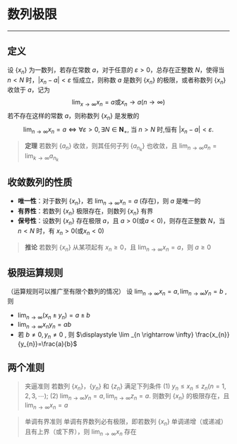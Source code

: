# 数列极限
---
## 定义
设 $\{ x_n \}$ 为一数列，若存在常数 $a$，对于任意的 $\varepsilon>0$，总存在正整数 $N$，使得当 $n<N$ 时，$|x_n-a|<\varepsilon$ 恒成立，则称数 $a$ 是数列 $\{x_n\}$ 的极限，或者称数列 $\{x_n\}$ 收敛于 $a$，记为
$$
\lim_{x\to \infty}x_n=a \text{或}x_n\to a(n\to \infty)
$$
若不存在这样的常数 $a$，则称数列 $\{x_n\}$ 是发散的
$$
\lim _{n \rightarrow \infty} x_{n}=a \Leftrightarrow \forall \varepsilon>0, \exists N \in \mathbf{N}_{+} \text {, 当 } n>N \text { 时,恒有 }\left|x_{n}-a\right|<\varepsilon \text {. }
$$
> **定理** 若数列 $\{a_n\}$ 收敛，则其任何子列 $\{a_{n_k}\}$ 也收敛，且 $\displaystyle \lim_{n \to \infty}a_n = \lim_{k \to \infty}a_{n_k}$

## 收敛数列的性质
- **唯一性**：对于数列 $\{x_n\}$，若 $\displaystyle \lim_{n \to \infty}x_n=a$ (存在)，则 $a$ 是唯一的
- **有界性**：若数列 $\{x_n\}$ 极限存在，则数列 $\{x_n\}$ 有界
- **保号性**：设数列 $\{x_n\}$ 存在极限 $a$，且 $a>0(\text{或}a<0)$，则存在正整数 $N$，当 $n<N$ 时，有 $x_n>0(\text{或}x_n<0)$
> **推论** 若数列 $\{x_n\}$ 从某项起有 $x_n\ge 0$，且 $\displaystyle \lim_{n \to \infty}x_n=a$，则 $a\ge 0$

## 极限运算规则
（运算规则可以推广至有限个数列的情况）
设  $\displaystyle \lim _{n \rightarrow \infty} x_{n}=a, \lim _{n \rightarrow \infty} y_{n}=b$ , 则
- $\displaystyle \lim _{n \rightarrow \infty}\left(x_{n} \pm y_{n}\right)=a \pm b$
- $\displaystyle \lim _{n \rightarrow \infty} x_{n} y_{n}=a b$
- 若 $\displaystyle b \neq 0, y_{n} \neq 0$ , 则 $\displaystyle \lim _{n \rightarrow \infty} \frac{x_{n}}{y_{n}}=\frac{a}{b}$

## 两个准则
> 夹逼准则
> 若数列 $\{ x_n \}$，$\{ y_n \}$ 和 $\{ z_n \}$ 满足下列条件
> $\displaystyle \text { (1) } y_{n} \leqslant x_{n} \leqslant z_{n}(n=1,2,3, \cdots) \text {; (2) } \lim _{n \rightarrow \infty} y_{n}=a, \lim _{n \rightarrow \infty} z_{n}=a \text {. }$
> 则数列 $\{ x_n \}$ 的极限存在，且 $\displaystyle \lim_{n \to \infty}x_n=a$

> 单调有界准则
> 单调有界数列必有极限，即若数列 $\{ x_n \}$ 单调递增（或递减）且有上界（或下界），则 $\displaystyle \lim_{n \to \infty}x_n$ 存在
